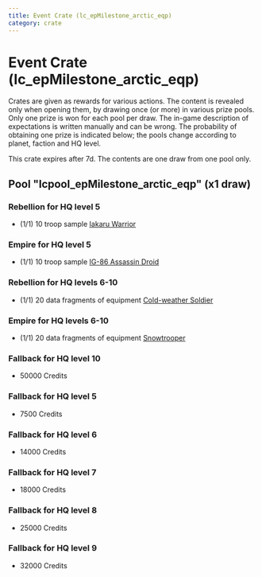 ```yaml
---
title: Event Crate (lc_epMilestone_arctic_eqp)
category: crate
---
```


# Event Crate (lc_epMilestone_arctic_eqp)

Crates are given as rewards for various actions. The content is revealed only when opening them, by drawing once (or more) in various prize pools. Only one prize is won for each pool per draw. The in-game description of expectations is written manually and can be wrong. The probability of obtaining one prize is indicated below; the pools change according to planet, faction and HQ level.

This crate expires after 7d. The contents are one draw from one pool only.

## Pool "lcpool_epMilestone_arctic_eqp" (x1 draw)

### Rebellion for HQ level 5

  * (1/1) 10 troop sample [Iakaru Warrior](IakaruWarrior)

### Empire for HQ level 5

  * (1/1) 10 troop sample [IG-86 Assassin Droid](IG86Droid)

### Rebellion for HQ levels 6-10

  * (1/1) 20 data fragments of equipment [Cold-weather Soldier](eqpRebelEchoBaseSoldier)

### Empire for HQ levels 6-10

  * (1/1) 20 data fragments of equipment [Snowtrooper](eqpEmpireSnowtrooper)

### Fallback for HQ level 10

  * 50000 Credits

### Fallback for HQ level 5

  * 7500 Credits

### Fallback for HQ level 6

  * 14000 Credits

### Fallback for HQ level 7

  * 18000 Credits

### Fallback for HQ level 8

  * 25000 Credits

### Fallback for HQ level 9

  * 32000 Credits